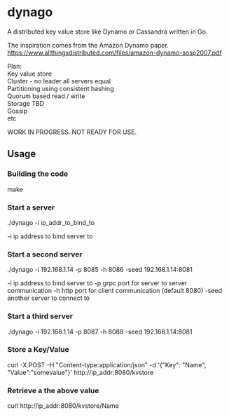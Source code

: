 # dynago
A distributed key value store like Dynamo or Cassandra written in Go.

The inspiration comes from the Amazon Dynamo paper.  
https://www.allthingsdistributed.com/files/amazon-dynamo-sosp2007.pdf

Plan:  
Key value store  
Cluster - no leader all servers equal  
Partitioning using consistent hashing  
Quorum based read / write  
Storage   TBD  
Gossip  
etc      

WORK IN PROGRESS. NOT READY FOR USE.

## Usage

### Building the code

make

### Start a server

./dynago -i ip_addr_to_bind_to

-i ip address to bind server to

### Start a second server

./dynago -i 192.168.1.14 -p 8085 -h 8086 -seed 192.168.1.14:8081

-i ip address to bind server to
-p grpc port for server to server communication
-h http port for client communication (default 8080)
-seed another server to connect to

### Start a third server

./dynago -i 192.168.1.14 -p 8087 -h 8088 -seed 192.168.1.14:8081

### Store a Key/Value 

curl -X POST -H "Content-type:application/json" -d '{"Key": "Name", "Value":"somevalue"}' http://ip_addr:8080/kvstore

### Retrieve a the above value

curl http://ip_addr:8080/kvstore/Name
